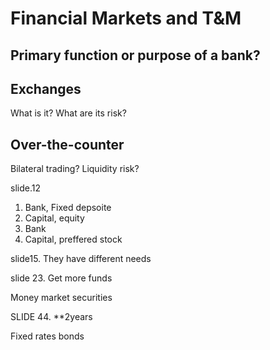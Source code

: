 # Financial Markets and T&M

## Primary function or purpose of a bank?

## Exchanges
What is it?
What are its risk?

## Over-the-counter
Bilateral trading?
Liquidity risk?

slide.12
1. Bank, Fixed depsoite
2. Capital, equity 
3. Bank
4. Capital, preffered stock

slide15.
They have different needs

slide 23.
Get more funds

Money market securities

SLIDE 44.
**2years

Fixed rates bonds